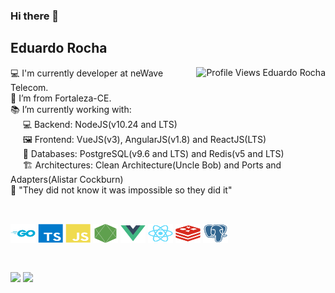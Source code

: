 ### Hi there 👋
## Eduardo Rocha
<img align="right" alt="Profile Views Eduardo Rocha" src="https://komarev.com/ghpvc/?username=rochaeduardo997&color=e05d44" />

:computer: I'm currently developer at neWave Telecom.<br/>
:house_with_garden: I’m from Fortaleza-CE.<br/>
:books: I’m currently working with:</br>
&nbsp;&nbsp;&nbsp;&nbsp; :computer: Backend: NodeJS(v10.24 and LTS)<br/>
&nbsp;&nbsp;&nbsp;&nbsp; :framed_picture: Frontend: VueJS(v3), AngularJS(v1.8) and ReactJS(LTS)<br/>
&nbsp;&nbsp;&nbsp;&nbsp; :floppy_disk: Databases: PostgreSQL(v9.6 and LTS) and Redis(v5 and LTS)<br/>
&nbsp;&nbsp;&nbsp;&nbsp; :building_construction: Architectures: Clean Architecture(Uncle Bob) and Ports and Adapters(Alistar Cockburn)<br/>
:monocle_face: "They did not know it was impossible so they did it"

  ##
  
<div style="display: inline_block">
  <br />
  <img align="center" height="30" width="40" src="https://github.com/devicons/devicon/blob/master/icons/go/go-original-wordmark.svg">
  <img align="center" height="30" width="40" src="https://github.com/devicons/devicon/blob/master/icons/typescript/typescript-plain.svg">
  <img align="center" height="30" width="40" src="https://github.com/devicons/devicon/blob/master/icons/javascript/javascript-plain.svg">

  <img align="center" height="30" width="40" src="https://github.com/devicons/devicon/blob/master/icons/nodejs/nodejs-plain.svg">
  <img align="center" height="30" width="40" src="https://github.com/devicons/devicon/blob/master/icons/vuejs/vuejs-original.svg">
  <img align="center" height="30" width="40" src="https://github.com/devicons/devicon/blob/master/icons/react/react-original.svg">

  <img align="center" height="30" width="40" src="https://github.com/devicons/devicon/blob/master/icons/redis/redis-plain.svg">
  <img align="center" height="30" width="40" src="https://github.com/devicons/devicon/blob/master/icons/postgresql/postgresql-plain.svg">
</div>
  
  ##
 <br/>
<div> 
  <a href="https://www.linkedin.com/in/carlos-eduardo-rocha-lima-70ba3a214/" target="_blank"><img src="https://img.shields.io/badge/-LinkedIn-%230077B5?style=for-the-badge&logo=linkedin&logoColor=white" target="_blank"></a>
  <a href="https://gitlab.com/rochaeduardo997/" target="_blank"><img src="https://img.shields.io/badge/GitLab-330F63?style=for-the-badge&logo=gitlab&logoColor=white" target="_blank"></a>
</div>
